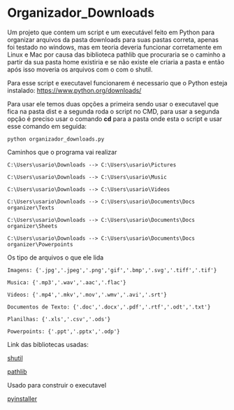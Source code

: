# Organizador_Downloads
Um projeto que contem um script e um executável feito em Python para organizar arquivos da pasta downloads para suas pastas correta, apenas foi testado no windows, mas em teoria deveria funcionar corretamente em Linux e Mac por causa das biblioteca pathlib que procuraria se o caminho a partir da sua pasta home existiria e se não existe ele criaria a pasta e então após isso moveria os arquivos com o com o shutil.

Para esse script e executavel funcionarem é necessario que o Python esteja instalado:
https://www.python.org/downloads/

Para usar ele temos duas opções a primeira sendo usar o executavel que fica na pasta dist e a segunda roda o script no CMD, para usar a segunda opção é preciso usar o comando **cd** para a pasta onde esta o script e usar esse comando em seguida:

```
python organizador_downloads.py
```

Caminhos que o programa vai realizar

```
C:\Users\usario\Downloads --> C:\Users\usario\Pictures

C:\Users\usario\Downloads --> C:\Users\usario\Music

C:\Users\usario\Downloads --> C:\Users\usario\Videos

C:\Users\usario\Downloads --> C:\Users\usario\Documents\Docs organizer\Texts

C:\Users\usario\Downloads --> C:\Users\usario\Documents\Docs organizer\Sheets

C:\Users\usario\Downloads --> C:\Users\usario\Documents\Docs organizer\Powerpoints
```

Os tipo de arquivos o que ele lida

```
Imagens: {'.jpg','.jpeg','.png','gif','.bmp','.svg','.tiff','.tif'}

Musica: {'.mp3','.wav','.aac','.flac'}

Videos: {'.mp4','.mkv','.mov','.wmv','.avi','.srt'}

Documentos de Texto: {'.doc','.docx','.pdf','.rtf','.odt','.txt'}

Planilhas: {'.xls','.csv','.ods'}

Powerpoints: {'.ppt','.pptx','.odp'}
```

Link das bibliotecas usadas:

[shutil](https://docs.python.org/pt-br/3/library/shutil.html)

[pathlib](https://docs.python.org/pt-br/3.12/library/pathlib.html)

Usado para construir o executavel

[pyinstaller](https://pyinstaller.org/en/stable/)

